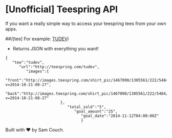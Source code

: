 [Unofficial] Teespring API
===========================

If you want a really simple way to access your teespring tees from your own apps.

##/[tee]
For example: [TUDEV](http://teespring-api.cloudapp.net/tudev)i
* Returns JSON with everything you want!
```
{  
   "tee":"tudev",
      "url":"http://teespring.com/tudev",
	     "images":{  
		       "front":"http://images.teespring.com/shirt_pic/1467090/1305561/222/5484/front.jpg?v=2014-10-21-08-27",
			         "back":"http://images.teespring.com/shirt_pic/1467090/1305561/222/5484/back.jpg?v=2014-10-21-08-27"
					    },
						   "total_sold":"5",
						      "goal_amount":"25",
							     "goal_date":"2014-11-12T04:00:00Z"
								 }
```

Built with ♥ by Sam Couch.
